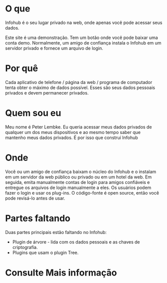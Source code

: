 # O que

Infohub é o seu lugar privado na web, onde apenas você pode acessar seus dados.

Este site é uma demonstração. Tem um botão onde você pode baixar uma conta demo. Normalmente, um amigo de confiança instala o Infohub em um servidor privado e fornece um arquivo de login.

# Por quê

Cada aplicativo de telefone / página da web / programa de computador tenta obter o máximo de dados possível. Esses são seus dados pessoais privados e devem permanecer privados.

# Quem sou eu

Meu nome é Peter Lembke. Eu queria acessar meus dados privados de qualquer um dos meus dispositivos e ao mesmo tempo saber que mantenho meus dados privados. É por isso que construí Infohub

# Onde

Você ou um amigo de confiança baixam o núcleo do Infohub e o instalam em um servidor da web público ou privado ou em um hotel da web. Em seguida, emita manualmente contas de login para amigos confiáveis e entregue os arquivos de login manualmente a eles. Os usuários podem fazer o login e usar os plug-ins. O código-fonte é open source, então você pode revisá-lo antes de usar.

# Partes faltando

Duas partes principais estão faltando no Infohub:

* Plugin de árvore - lida com os dados pessoais e as chaves de criptografia.
* Plugins que usam o plugin Tree.

# Consulte Mais informação
